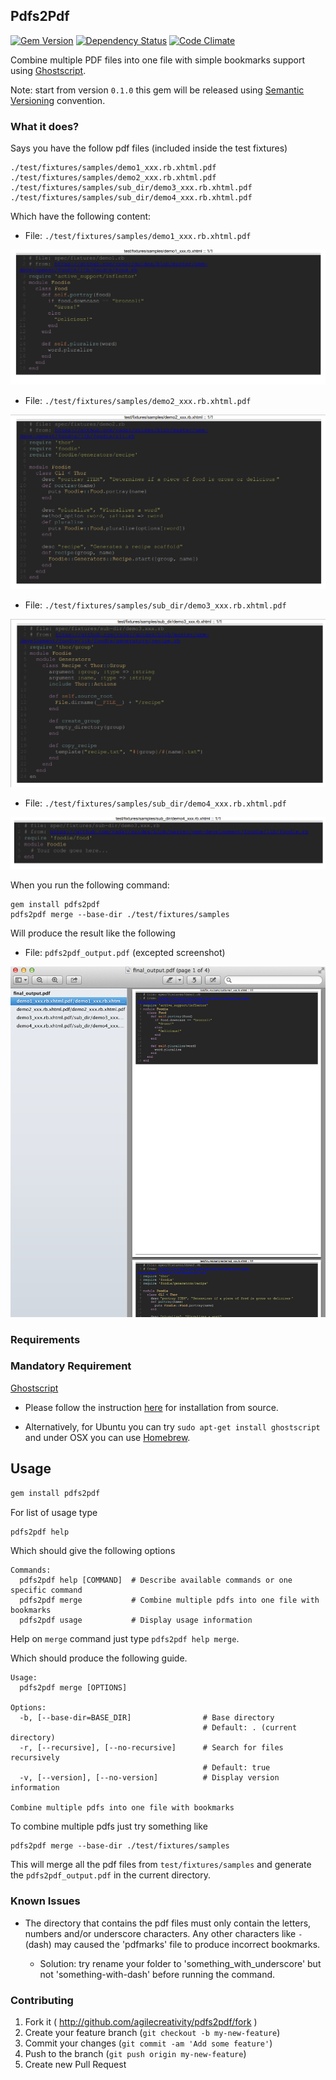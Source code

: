 ## Pdfs2Pdf

[![Gem Version](https://badge.fury.io/rb/pdfs2pdf.svg)](http://badge.fury.io/rb/pdfs2pdf)
[![Dependency Status](https://gemnasium.com/agilecreativity/pdfs2pdf.png)](https://gemnasium.com/agilecreativity/pdfs2pdf)
[![Code Climate](https://codeclimate.com/github/agilecreativity/pdfs2pdf.png)](https://codeclimate.com/github/agilecreativity/pdfs2pdf)

Combine multiple PDF files into one file with simple bookmarks support using [Ghostscript][].

Note: start from version `0.1.0` this gem will be released using [Semantic Versioning][] convention.

### What it does?

Says you have the follow pdf files (included inside the test fixtures)

```
./test/fixtures/samples/demo1_xxx.rb.xhtml.pdf
./test/fixtures/samples/demo2_xxx.rb.xhtml.pdf
./test/fixtures/samples/sub_dir/demo3_xxx.rb.xhtml.pdf
./test/fixtures/samples/sub_dir/demo4_xxx.rb.xhtml.pdf
```
Which have the following content:

- File: `./test/fixtures/samples/demo1_xxx.rb.xhtml.pdf`

![](https://github.com/agilecreativity/pdfs2pdf/raw/master/demo1.png)

- File: `./test/fixtures/samples/demo2_xxx.rb.xhtml.pdf`

![](https://github.com/agilecreativity/pdfs2pdf/raw/master/demo2.png)

- File: `./test/fixtures/samples/sub_dir/demo3_xxx.rb.xhtml.pdf`

![](https://github.com/agilecreativity/pdfs2pdf/raw/master/demo3.png)

- File: `./test/fixtures/samples/sub_dir/demo4_xxx.rb.xhtml.pdf`

![](https://github.com/agilecreativity/pdfs2pdf/raw/master/demo4.png)

When you run the following command:

```
gem install pdfs2pdf
pdfs2pdf merge --base-dir ./test/fixtures/samples
```

Will produce the result like the following

- File: `pdfs2pdf_output.pdf` (excepted screenshot)

![](https://github.com/agilecreativity/pdfs2pdf/raw/master/final_output.png)

### Requirements

### Mandatory Requirement

[Ghostscript][]

- Please follow the instruction [here](http://ghostscript.com/doc/current/Install.htm) for
installation from source.

- Alternatively, for Ubuntu you can try `sudo apt-get install ghostscript` and under OSX
you can use [Homebrew](https://github.com/Homebrew/homebrew).

## Usage

```sh
gem install pdfs2pdf
```
For list of usage type

```sh
pdfs2pdf help
```
Which should give the following options

```
Commands:
  pdfs2pdf help [COMMAND]  # Describe available commands or one specific command
  pdfs2pdf merge           # Combine multiple pdfs into one file with bookmarks
  pdfs2pdf usage           # Display usage information
```

Help on `merge` command just type `pdfs2pdf help merge`.

Which should produce the following guide.

```
Usage:
  pdfs2pdf merge [OPTIONS]

Options:
  -b, [--base-dir=BASE_DIR]                # Base directory
                                           # Default: . (current directory)
  -r, [--recursive], [--no-recursive]      # Search for files recursively
                                           # Default: true
  -v, [--version], [--no-version]          # Display version information

Combine multiple pdfs into one file with bookmarks
```

To combine multiple pdfs just try something like

```
pdfs2pdf merge --base-dir ./test/fixtures/samples
```
This will merge all the pdf files from `test/fixtures/samples` and generate the
`pdfs2pdf_output.pdf` in the current directory.

### Known Issues

- The directory that contains the pdf files must only contain the
letters, numbers and/or underscore characters. Any other characters like
`-` (dash) may caused the 'pdfmarks' file to produce incorrect bookmarks.

  * Solution: try rename your folder to 'something_with_underscore' but not
    'something-with-dash' before running the command.

### Contributing

1. Fork it ( http://github.com/agilecreativity/pdfs2pdf/fork )
2. Create your feature branch (`git checkout -b my-new-feature`)
3. Commit your changes (`git commit -am 'Add some feature'`)
4. Push to the branch (`git push origin my-new-feature`)
5. Create new Pull Request

[Ghostscript]: http://www.ghostscript.com/
[Semantic Versioning]: http://semver.org

